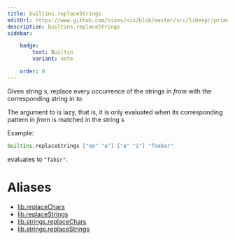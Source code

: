 ```yaml
---
title: builtins.replaceStrings
editUrl: https://www.github.com/nixos/nix/blob/master/src/libexpr/primops.cc
description: builtins.replaceStrings
sidebar:

    badge:
        text: Builtin
        variant: note

    order: 0
---
```


Given string *s*, replace every occurrence of the strings in *from*
with the corresponding string in *to*.

The argument *to* is lazy, that is, it is only evaluated when its corresponding pattern in *from* is matched in the string *s*

Example:

```nix
builtins.replaceStrings ["oo" "a"] ["a" "i"] "foobar"
```

evaluates to `"fabir"`.


# Aliases

- [lib.replaceChars](/nix-doc-comments/reference/lib/lib-replaceChars)
- [lib.replaceStrings](/nix-doc-comments/reference/lib/lib-replaceStrings)
- [lib.strings.replaceChars](/nix-doc-comments/reference/lib/strings/lib-strings-replaceChars)
- [lib.strings.replaceStrings](/nix-doc-comments/reference/lib/strings/lib-strings-replaceStrings)


